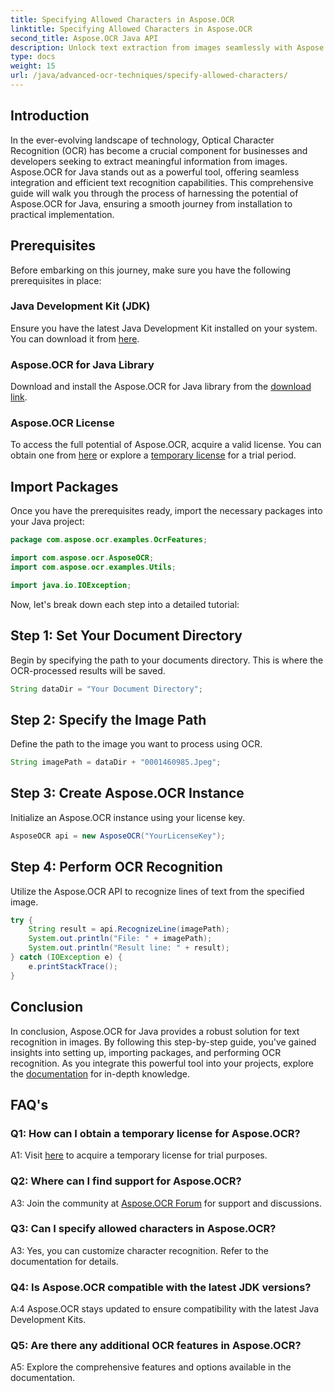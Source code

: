 ```yaml
---
title: Specifying Allowed Characters in Aspose.OCR
linktitle: Specifying Allowed Characters in Aspose.OCR
second_title: Aspose.OCR Java API
description: Unlock text extraction from images seamlessly with Aspose.OCR for Java. Follow our step-by-step guide for efficient integration.
type: docs
weight: 15
url: /java/advanced-ocr-techniques/specify-allowed-characters/
---
```

## Introduction

In the ever-evolving landscape of technology, Optical Character Recognition (OCR) has become a crucial component for businesses and developers seeking to extract meaningful information from images. Aspose.OCR for Java stands out as a powerful tool, offering seamless integration and efficient text recognition capabilities. This comprehensive guide will walk you through the process of harnessing the potential of Aspose.OCR for Java, ensuring a smooth journey from installation to practical implementation.

## Prerequisites

Before embarking on this journey, make sure you have the following prerequisites in place:

### Java Development Kit (JDK)

Ensure you have the latest Java Development Kit installed on your system. You can download it from [here](https://www.oracle.com/java/technologies/javase-downloads.html).

### Aspose.OCR for Java Library

Download and install the Aspose.OCR for Java library from the [download link](https://releases.aspose.com/ocr/java/).

### Aspose.OCR License

To access the full potential of Aspose.OCR, acquire a valid license. You can obtain one from [here](https://purchase.aspose.com/buy) or explore a [temporary license](https://purchase.aspose.com/temporary-license/) for a trial period.

## Import Packages

Once you have the prerequisites ready, import the necessary packages into your Java project:

```java
package com.aspose.ocr.examples.OcrFeatures;

import com.aspose.ocr.AsposeOCR;
import com.aspose.ocr.examples.Utils;

import java.io.IOException;
```

Now, let's break down each step into a detailed tutorial:

## Step 1: Set Your Document Directory

Begin by specifying the path to your documents directory. This is where the OCR-processed results will be saved.

```java
String dataDir = "Your Document Directory";
```

## Step 2: Specify the Image Path

Define the path to the image you want to process using OCR.

```java
String imagePath = dataDir + "0001460985.Jpeg";
```

## Step 3: Create Aspose.OCR Instance

Initialize an Aspose.OCR instance using your license key.

```java
AsposeOCR api = new AsposeOCR("YourLicenseKey");
```

## Step 4: Perform OCR Recognition

Utilize the Aspose.OCR API to recognize lines of text from the specified image.

```java
try {
    String result = api.RecognizeLine(imagePath);
    System.out.println("File: " + imagePath);
    System.out.println("Result line: " + result);
} catch (IOException e) {
    e.printStackTrace();
}
```

## Conclusion

In conclusion, Aspose.OCR for Java provides a robust solution for text recognition in images. By following this step-by-step guide, you've gained insights into setting up, importing packages, and performing OCR recognition. As you integrate this powerful tool into your projects, explore the [documentation](https://reference.aspose.com/ocr/java/) for in-depth knowledge.

## FAQ's

### Q1: How can I obtain a temporary license for Aspose.OCR?

A1: Visit [here](https://purchase.aspose.com/temporary-license/) to acquire a temporary license for trial purposes.

### Q2: Where can I find support for Aspose.OCR?

A3: Join the community at [Aspose.OCR Forum](https://forum.aspose.com/c/ocr/16) for support and discussions.

### Q3: Can I specify allowed characters in Aspose.OCR?

A3: Yes, you can customize character recognition. Refer to the documentation for details.

### Q4: Is Aspose.OCR compatible with the latest JDK versions?

A:4 Aspose.OCR stays updated to ensure compatibility with the latest Java Development Kits.

### Q5: Are there any additional OCR features in Aspose.OCR?

A5: Explore the comprehensive features and options available in the documentation.
